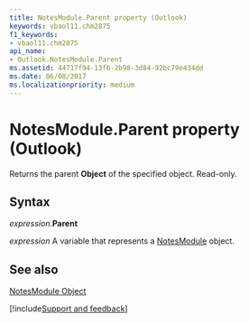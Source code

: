 ```yaml
---
title: NotesModule.Parent property (Outlook)
keywords: vbaol11.chm2875
f1_keywords:
- vbaol11.chm2875
api_name:
- Outlook.NotesModule.Parent
ms.assetid: 44717f94-13f6-2b98-3d84-92bc79e434dd
ms.date: 06/08/2017
ms.localizationpriority: medium
---
```



# NotesModule.Parent property (Outlook)

Returns the parent **Object** of the specified object. Read-only.


## Syntax

_expression_.**Parent**

_expression_ A variable that represents a [NotesModule](Outlook.NotesModule.md) object.


## See also


[NotesModule Object](Outlook.NotesModule.md)

[!include[Support and feedback](~/includes/feedback-boilerplate.md)]